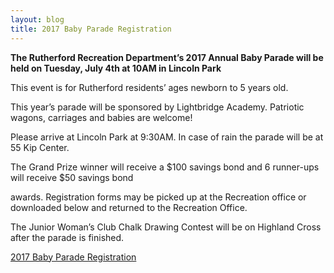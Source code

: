 ```yaml
---
layout: blog
title: 2017 Baby Parade Registration
---
```




**The Rutherford Recreation Department’s 2017 Annual Baby Parade will be held on Tuesday, July 4th at 10AM in Lincoln Park** 


This event is for Rutherford residents’ ages newborn to 5 years old. 


This year’s parade will be sponsored by Lightbridge Academy. Patriotic wagons, carriages and babies are welcome!

Please arrive at Lincoln Park at 9:30AM. In case of rain the parade will be at 55 Kip Center.

The Grand Prize winner will receive a $100 savings bond and 6 runner-ups will receive $50 savings bond

awards. Registration forms may be picked up at the Recreation office or downloaded below and returned to the Recreation Office. 

The Junior Woman’s Club Chalk Drawing Contest will be on Highland Cross after the parade is finished.

[2017 Baby Parade Registration](https://storage.googleapis.com/static.rutherford-nj.com/recreation/posts/2017%20BABY%20PARADE%20REGISTRATION.pdf)
